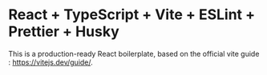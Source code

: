 # React + TypeScript + Vite + ESLint + Prettier + Husky

This is a production-ready React boilerplate, based on the official vite guide : https://vitejs.dev/guide/.
